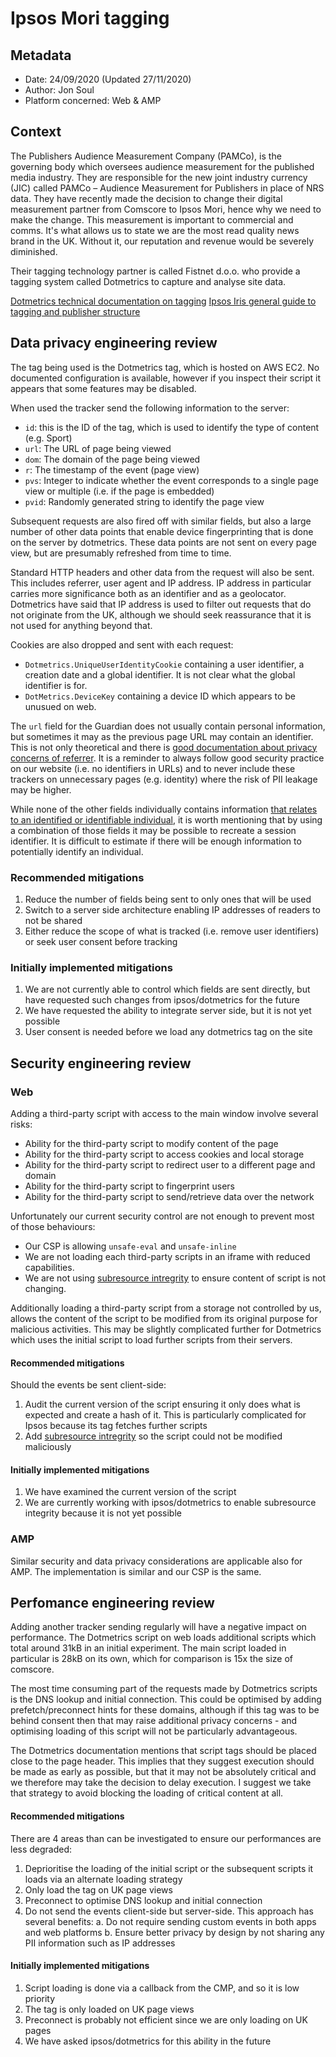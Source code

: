 # Ipsos Mori tagging

## Metadata

-   Date: 24/09/2020 (Updated 27/11/2020)
-   Author: Jon Soul
-   Platform concerned: Web & AMP

## Context

The Publishers Audience Measurement Company (PAMCo), is the governing body which oversees audience measurement for the published media industry. They are responsible for the new joint industry currency (JIC) called PAMCo – Audience Measurement for Publishers in place of NRS data. They have recently made the decision to change their digital measurement partner from Comscore to Ipsos Mori, hence why we need to make the change. This measurement is important to commercial and comms. It's what allows us to state we are the most read quality news brand in the UK. Without it, our reputation and revenue would be severely diminished.

Their tagging technology partner is called Fistnet d.o.o. who provide a tagging system called Dotmetrics to capture and analyse site data.

[Dotmetrics technical documentation on tagging](https://drive.google.com/file/d/1mdCThbv6eWgTh8U76CcefaNnR9Ef9Yyt/view?usp=sharing)
[Ipsos Iris general guide to tagging and publisher structure](https://docs.google.com/presentation/d/1fSp-2qsPp5ztdMS30fKkXZjqaWe7iUa-p_agdYGN7T8/edit?usp=sharing)

## Data privacy engineering review

The tag being used is the Dotmetrics tag, which is hosted on AWS EC2. No documented configuration is available, however if you inspect their script it appears that some features may be disabled.

When used the tracker send the following information to the server:

-   `id`: this is the ID of the tag, which is used to identify the type of content (e.g. Sport)
-   `url`: The URL of page being viewed
-   `dom`: The domain of the page being viewed
-   `r`: The timestamp of the event (page view)
-   `pvs`: Integer to indicate whether the event corresponds to a single page view or multiple (i.e. if the page is embedded)
-   `pvid`: Randomly generated string to identify the page view

Subsequent requests are also fired off with similar fields, but also a large number of other data points that enable device fingerprinting that is done on the server by dotmetrics. These data points are not sent on every page view, but are presumably refreshed from time to time.

Standard HTTP headers and other data from the request will also be sent. This includes referrer, user agent and IP address. IP address in particular carries more significance both as an identifier and as a geolocator. Dotmetrics have said that IP address is used to filter out requests that do not originate from the UK, although we should seek reassurance that it is not used for anything beyond that.

Cookies are also dropped and sent with each request:

-   `Dotmetrics.UniqueUserIdentityCookie` containing a user identifier, a creation date and a global identifier. It is not clear what the global identifier is for.
-   `DotMetrics.DeviceKey` containing a device ID which appears to be unusued on web.

The `url` field for the Guardian does not usually contain personal information, but sometimes it may as the previous page URL may contain an identifier. This is not only theoretical and there is [good documentation about privacy concerns of referrer](https://developer.mozilla.org/en-US/docs/Web/Security/Referer_header:_privacy_and_security_concerns). It is a reminder to always follow good security practice on our website (i.e. no identifiers in URLs) and to never include these trackers on unnecessary pages (e.g. identity) where the risk of PII leakage may be higher.

While none of the other fields individually contains information [that relates to an identified or identifiable individual](https://ico.org.uk/for-organisations/guide-to-data-protection/guide-to-the-general-data-protection-regulation-gdpr/key-definitions/what-is-personal-data/), it is worth mentioning that by using a combination of those fields it may be possible to recreate a session identifier. It is difficult to estimate if there will be enough information to potentially identify an individual.

### Recommended mitigations

1.  Reduce the number of fields being sent to only ones that will be used
2.  Switch to a server side architecture enabling IP addresses of readers to not be shared
3.  Either reduce the scope of what is tracked (i.e. remove user identifiers) or seek user consent before tracking

### Initially implemented mitigations

1.  We are not currently able to control which fields are sent directly, but have requested such changes from ipsos/dotmetrics for the future
2.  We have requested the ability to integrate server side, but it is not yet possible
3.  User consent is needed before we load any dotmetrics tag on the site

## Security engineering review

### Web

Adding a third-party script with access to the main window involve several risks:

-   Ability for the third-party script to modify content of the page
-   Ability for the third-party script to access cookies and local storage
-   Ability for the third-party script to redirect user to a different page and domain
-   Ability for the third-party script to fingerprint users
-   Ability for the third-party script to send/retrieve data over the network

Unfortunately our current security control are not enough to prevent most of those behaviours:

-   Our CSP is allowing `unsafe-eval` and `unsafe-inline`
-   We are not loading each third-party scripts in an iframe with reduced capabilities.
-   We are not using [subresource intregrity](https://developer.mozilla.org/en-US/docs/Web/Security/Subresource_Integrity) to ensure content of script is not changing.

Additionally loading a third-party script from a storage not controlled by us, allows the content of the script to be modified from its original purpose for malicious activities. This may be slightly complicated further for Dotmetrics which uses the initial script to load further scripts from their servers.

#### Recommended mitigations

Should the events be sent client-side:

1.  Audit the current version of the script ensuring it only does what is expected and create a hash of it. This is particularly complicated for Ipsos because its tag fetches further scripts
2.  Add [subresource intregrity](https://developer.mozilla.org/en-US/docs/Web/Security/Subresource_Integrity) so the script could not be modified maliciously

#### Initially implemented mitigations

1.  We have examined the current version of the script
2.  We are currently working with ipsos/dotmetrics to enable subresource integrity because it is not yet possible

### AMP

Similar security and data privacy considerations are applicable also for AMP. The implementation is similar and our CSP is the same.

## Perfomance engineering review

Adding another tracker sending regularly will have a negative impact on performance. The Dotmetrics script on web loads additional scripts which total around 31kB in an initial experiment. The main script loaded in particular is 28kB on its own, which for comparison is 15x the size of comscore.

The most time consuming part of the requests made by Dotmetrics scripts is the DNS lookup and initial connection. This could be optimised by adding prefetch/preconnect hints for these domains, although if this tag was to be behind consent then that may raise additional privacy concerns - and optimising loading of this script will not be particularly advantageous.

The Dotmetrics documentation mentions that script tags should be placed close to the page header. This implies that they suggest execution should be made as early as possible, but that it may not be absolutely critical and we therefore may take the decision to delay execution. I suggest we take that strategy to avoid blocking the loading of critical content at all.

#### Recommended mitigations

There are 4 areas than can be investigated to ensure our performances are less degraded:

1.  Deprioritise the loading of the initial script or the subsequent scripts it loads via an alternate loading strategy
2.  Only load the tag on UK page views
3.  Preconnect to optimise DNS lookup and initial connection
4.  Do not send the events client-side but server-side. This approach has several benefits:
    a. Do not require sending custom events in both apps and web platforms
    b. Ensure better privacy by design by not sharing any PII information such as IP addresses

#### Initially implemented mitigations

1.  Script loading is done via a callback from the CMP, and so it is low priority
2.  The tag is only loaded on UK page views
3.  Preconnect is probably not efficient since we are only loading on UK pages
4.  We have asked ipsos/dotmetrics for this ability in the future
